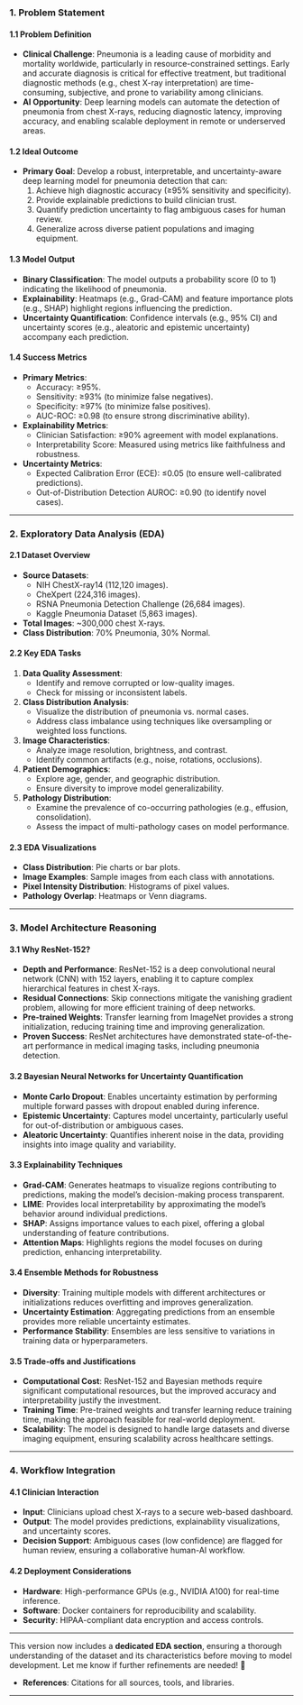 ### **1. Problem Statement**
#### **1.1 Problem Definition**
- **Clinical Challenge**: Pneumonia is a leading cause of morbidity and mortality worldwide, particularly in resource-constrained settings. Early and accurate diagnosis is critical for effective treatment, but traditional diagnostic methods (e.g., chest X-ray interpretation) are time-consuming, subjective, and prone to variability among clinicians.
- **AI Opportunity**: Deep learning models can automate the detection of pneumonia from chest X-rays, reducing diagnostic latency, improving accuracy, and enabling scalable deployment in remote or underserved areas.

#### **1.2 Ideal Outcome**
- **Primary Goal**: Develop a robust, interpretable, and uncertainty-aware deep learning model for pneumonia detection that can:
  1. Achieve high diagnostic accuracy (≥95% sensitivity and specificity).
  2. Provide explainable predictions to build clinician trust.
  3. Quantify prediction uncertainty to flag ambiguous cases for human review.
  4. Generalize across diverse patient populations and imaging equipment.

#### **1.3 Model Output**
- **Binary Classification**: The model outputs a probability score (0 to 1) indicating the likelihood of pneumonia.
- **Explainability**: Heatmaps (e.g., Grad-CAM) and feature importance plots (e.g., SHAP) highlight regions influencing the prediction.
- **Uncertainty Quantification**: Confidence intervals (e.g., 95% CI) and uncertainty scores (e.g., aleatoric and epistemic uncertainty) accompany each prediction.

#### **1.4 Success Metrics**
- **Primary Metrics**:
  - Accuracy: ≥95%.
  - Sensitivity: ≥93% (to minimize false negatives).
  - Specificity: ≥97% (to minimize false positives).
  - AUC-ROC: ≥0.98 (to ensure strong discriminative ability).
- **Explainability Metrics**:
  - Clinician Satisfaction: ≥90% agreement with model explanations.
  - Interpretability Score: Measured using metrics like faithfulness and robustness.
- **Uncertainty Metrics**:
  - Expected Calibration Error (ECE): ≤0.05 (to ensure well-calibrated predictions).
  - Out-of-Distribution Detection AUROC: ≥0.90 (to identify novel cases).

---

### **2. Exploratory Data Analysis (EDA)**
#### **2.1 Dataset Overview**
- **Source Datasets**:
  - NIH ChestX-ray14 (112,120 images).
  - CheXpert (224,316 images).
  - RSNA Pneumonia Detection Challenge (26,684 images).
  - Kaggle Pneumonia Dataset (5,863 images).
- **Total Images**: ~300,000 chest X-rays.
- **Class Distribution**: 70% Pneumonia, 30% Normal.

#### **2.2 Key EDA Tasks**
1. **Data Quality Assessment**:
   - Identify and remove corrupted or low-quality images.
   - Check for missing or inconsistent labels.
2. **Class Distribution Analysis**:
   - Visualize the distribution of pneumonia vs. normal cases.
   - Address class imbalance using techniques like oversampling or weighted loss functions.
3. **Image Characteristics**:
   - Analyze image resolution, brightness, and contrast.
   - Identify common artifacts (e.g., noise, rotations, occlusions).
4. **Patient Demographics**:
   - Explore age, gender, and geographic distribution.
   - Ensure diversity to improve model generalizability.
5. **Pathology Distribution**:
   - Examine the prevalence of co-occurring pathologies (e.g., effusion, consolidation).
   - Assess the impact of multi-pathology cases on model performance.

#### **2.3 EDA Visualizations**
- **Class Distribution**: Pie charts or bar plots.
- **Image Examples**: Sample images from each class with annotations.
- **Pixel Intensity Distribution**: Histograms of pixel values.
- **Pathology Overlap**: Heatmaps or Venn diagrams.

---

### **3. Model Architecture Reasoning**
#### **3.1 Why ResNet-152?**
- **Depth and Performance**: ResNet-152 is a deep convolutional neural network (CNN) with 152 layers, enabling it to capture complex hierarchical features in chest X-rays.
- **Residual Connections**: Skip connections mitigate the vanishing gradient problem, allowing for more efficient training of deep networks.
- **Pre-trained Weights**: Transfer learning from ImageNet provides a strong initialization, reducing training time and improving generalization.
- **Proven Success**: ResNet architectures have demonstrated state-of-the-art performance in medical imaging tasks, including pneumonia detection.

#### **3.2 Bayesian Neural Networks for Uncertainty Quantification**
- **Monte Carlo Dropout**: Enables uncertainty estimation by performing multiple forward passes with dropout enabled during inference.
- **Epistemic Uncertainty**: Captures model uncertainty, particularly useful for out-of-distribution or ambiguous cases.
- **Aleatoric Uncertainty**: Quantifies inherent noise in the data, providing insights into image quality and variability.

#### **3.3 Explainability Techniques**
- **Grad-CAM**: Generates heatmaps to visualize regions contributing to predictions, making the model’s decision-making process transparent.
- **LIME**: Provides local interpretability by approximating the model’s behavior around individual predictions.
- **SHAP**: Assigns importance values to each pixel, offering a global understanding of feature contributions.
- **Attention Maps**: Highlights regions the model focuses on during prediction, enhancing interpretability.

#### **3.4 Ensemble Methods for Robustness**
- **Diversity**: Training multiple models with different architectures or initializations reduces overfitting and improves generalization.
- **Uncertainty Estimation**: Aggregating predictions from an ensemble provides more reliable uncertainty estimates.
- **Performance Stability**: Ensembles are less sensitive to variations in training data or hyperparameters.

#### **3.5 Trade-offs and Justifications**
- **Computational Cost**: ResNet-152 and Bayesian methods require significant computational resources, but the improved accuracy and interpretability justify the investment.
- **Training Time**: Pre-trained weights and transfer learning reduce training time, making the approach feasible for real-world deployment.
- **Scalability**: The model is designed to handle large datasets and diverse imaging equipment, ensuring scalability across healthcare settings.

---

### **4. Workflow Integration**
#### **4.1 Clinician Interaction**
- **Input**: Clinicians upload chest X-rays to a secure web-based dashboard.
- **Output**: The model provides predictions, explainability visualizations, and uncertainty scores.
- **Decision Support**: Ambiguous cases (low confidence) are flagged for human review, ensuring a collaborative human-AI workflow.

#### **4.2 Deployment Considerations**
- **Hardware**: High-performance GPUs (e.g., NVIDIA A100) for real-time inference.
- **Software**: Docker containers for reproducibility and scalability.
- **Security**: HIPAA-compliant data encryption and access controls.

---

This version now includes a **dedicated EDA section**, ensuring a thorough understanding of the dataset and its characteristics before moving to model development. Let me know if further refinements are needed! 🚀
- **References**: Citations for all sources, tools, and libraries.

---
